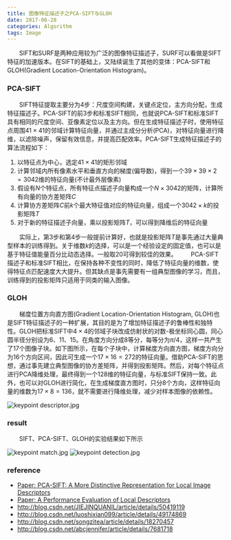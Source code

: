 ```yaml
---
title: 图像特征描述子之PCA-SIFT与GLOH
date: 2017-06-28
categories: Algorithm
tags: Image
---
```

&emsp;&emsp;SIFT和SURF是两种应用较为广泛的图像特征描述子，SURF可以看做是SIFT特征的加速版本。在SIFT的基础上，又陆续诞生了其他的变体：PCA-SIFT和GLOH(Gradient Location-Orientation Histogram)。
<!-- more -->

### PCA-SIFT
&emsp;&emsp;SIFT特征提取主要分为4步：尺度空间构建，关键点定位，主方向分配，生成特征描述子。PCA-SIFT的前3步和标准SIFT相同，也就说PCA-SIFT和标准SIFT具有相同的尺度空间、亚像素定位以及主方向。但在生成特征描述子时，使用特征点周围$41 \times 41$的邻域计算特征向量，并通过主成分分析(PCA)，对特征向量进行降维，以滤除噪声，保留有效信息，并提高匹配效率。PCA-SIFT生成特征描述子的算法流程如下： 
1. 以特征点为中心，选定$41 \times 41$的矩形邻域  
2. 计算邻域内所有像素水平和垂直方向的梯度(偏导数)，得到一个$39 \times 39 \times 2 = 3042$维的特征向量(不计最外层像素)
3. 假设有$N$个特征点，所有特征点描述子向量构成一个$N \times 3042$的矩阵，计算所有向量的协方差矩阵$C$
4. 计算协方差矩阵$C$前$k$个最大特征值对应的特征向量，组成一个$3042 \times k$的投影矩阵$T$
5. 对于新的特征描述子向量，乘以投影矩阵$T$，可以得到降维后的特征向量

&emsp;&emsp;实际上，第3步和第4步一般提前计算好，也就是投影矩阵$T$是事先通过大量典型样本的训练得到。关于维数$k$的选择，可以是一个经验设定的固定值，也可以是基于特征值能量百分比动态选择。一般取20可得到较佳的效果。
&emsp;&emsp;PCA-SIFT描述子和标准SIFT相比，在保持各种不变性的同时，降低了特征向量的维数，使得特征点匹配速度大大提升。但其缺点是事先需要有一组典型图像的学习，而且，训练得到的投影矩阵只适用于同类的输入图像。

### GLOH
&emsp;&emsp;梯度位置方向直方图(Gradient Location-Orientation Histogram, GLOH)也是SIFT特征描述子的一种扩展，其目的是为了增加特征描述子的鲁棒性和独特性。GLOH把标准SIFT中$4 \times 4$的邻域子块改成仿射状的对数-极坐标同心圆，同心圆半径分别设为6、11、15。在角度方向分成8等分，每等分为$\pi / 4$，这样一共产生了17个图像子块。如下图所示，在每个子块中，计算梯度方向直方图，梯度方向分为16个方向区间，因此可生成一个$17 \times 16 = 272$的特征向量。借助PCA-SIFT的思想，通过事先建立典型图像的协方差矩阵，并得到投影矩阵。然后，对每个特征点进行PCA降维处理，最终得到一个128维的特征向量，与标准SIFT保持一致。此外，也可以对GLOH进行简化，在生成梯度直方图时，只分8个方向，这样特征向量的维数为$17 \times 8 = 136$，就不需要进行降维处理，减少对样本图像的依赖性。

<img src="https://ooo.0o0.ooo/2017/07/04/595b01624b9bf.jpg" alt="keypoint descriptor.jpg" title="GLOH特征点描述子" />

### result
&emsp;&emsp;SIFT、PCA-SIFT、GLOH的实验结果如下所示

<img src="https://ooo.0o0.ooo/2017/07/04/595b027a6da58.jpg" alt="keypoint match.jpg" title="SIFT、PCA-SIFT特征点匹配" />

<img src="https://ooo.0o0.ooo/2017/07/04/595b027a6c35e.jpg" alt="keypoint detection.jpg" title="GLOH特征点检测与匹配" />

### reference
- [Paper: PCA-SIFT: A More Distinctive Representation for Local Image Descriptors](http://www.cs.cmu.edu/~rahuls/pub/cvpr2004-keypoint-rahuls.pdf)
- [Paper: A Performance Evaluation of Local Descriptors](https://www.robots.ox.ac.uk/~vgg/research/affine/det_eval_files/mikolajczyk_pami2004.pdf)
- http://blog.csdn.net/JIEJINQUANIL/article/details/50419119
- http://blog.csdn.net/luoshixian099/article/details/49174869
- http://blog.csdn.net/songzitea/article/details/18270457
- http://blog.csdn.net/abcjennifer/article/details/7681718